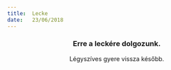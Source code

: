 ```yaml
---
title:  Lecke
date:   23/06/2018
---
```


### <center>Erre a leckére dolgozunk.</center>
<center>Légyszíves gyere vissza később.</center>